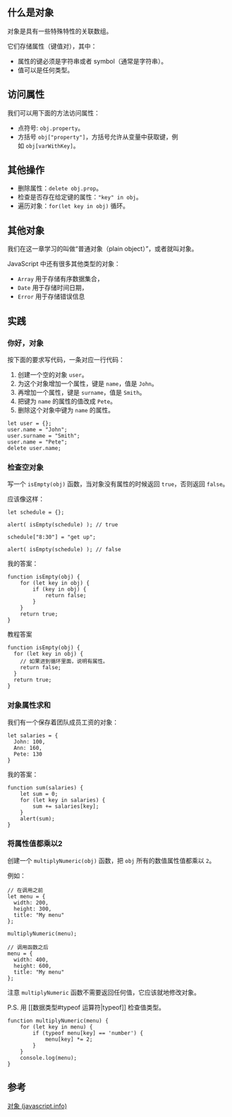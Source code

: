 ## 什么是对象

对象是具有一些特殊特性的关联数组。

它们存储属性（键值对），其中：

- 属性的键必须是字符串或者 symbol（通常是字符串）。
- 值可以是任何类型。

## 访问属性

我们可以用下面的方法访问属性：

- 点符号: `obj.property`。
- 方括号 `obj["property"]`，方括号允许从变量中获取键，例如 `obj[varWithKey]`。

## 其他操作

- 删除属性：`delete obj.prop`。
- 检查是否存在给定键的属性：`"key" in obj`。
- 遍历对象：`for(let key in obj)` 循环。

## 其他对象

我们在这一章学习的叫做“普通对象（plain object）”，或者就叫对象。

JavaScript 中还有很多其他类型的对象：

- `Array` 用于存储有序数据集合，
- `Date` 用于存储时间日期，
- `Error` 用于存储错误信息

## 实践

### 你好，对象

按下面的要求写代码，一条对应一行代码：

1. 创建一个空的对象 `user`。
2. 为这个对象增加一个属性，键是 `name`，值是 `John`。
3. 再增加一个属性，键是 `surname`，值是 `Smith`。
4. 把键为 `name` 的属性的值改成 `Pete`。
5. 删除这个对象中键为 `name` 的属性。

```JS
let user = {};
user.name = "John";
user.surname = "Smith";
user.name = "Pete";
delete user.name;
```

### 检查空对象

写一个 `isEmpty(obj)` 函数，当对象没有属性的时候返回 `true`，否则返回 `false`。

应该像这样：

```JS
let schedule = {};

alert( isEmpty(schedule) ); // true

schedule["8:30"] = "get up";

alert( isEmpty(schedule) ); // false
```
我的答案：
```JS
function isEmpty(obj) {
	for (let key in obj) {
		if (key in obj) {
			return false;
		}
	}
	return true;
}
```
教程答案
```JS
function isEmpty(obj) {
  for (let key in obj) {
    // 如果进到循环里面，说明有属性。
    return false;
  }
  return true;
}
```

### 对象属性求和

我们有一个保存着团队成员工资的对象：

```JS
let salaries = {
  John: 100,
  Ann: 160,
  Pete: 130
}
```

我的答案：

```JS
function sum(salaries) {
	let sum = 0;
	for (let key in salaries) {
		sum += salaries[key];
	}
	alert(sum);
}
```

### 将属性值都乘以2

创建一个 `multiplyNumeric(obj)` 函数，把 `obj` 所有的数值属性值都乘以 `2`。

例如：

```JS
// 在调用之前
let menu = {
  width: 200,
  height: 300,
  title: "My menu"
};

multiplyNumeric(menu);

// 调用函数之后
menu = {
  width: 400,
  height: 600,
  title: "My menu"
};
```

注意 `multiplyNumeric` 函数不需要返回任何值，它应该就地修改对象。

P.S. 用 [[数据类型#typeof 运算符|typeof]] 检查值类型。

```JS
function multiplyNumeric(menu) {
	for (let key in menu) {
		if (typeof menu[key] == 'number') {
			menu[key] *= 2;
		}
	}
	console.log(menu);
}
```

## 参考

[对象 (javascript.info)](https://zh.javascript.info/object#wen-ben-he-shu-xing)